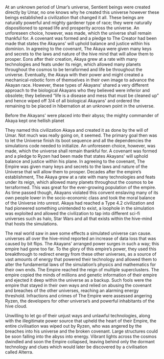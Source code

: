 At an unknown period of Umar’s universe, Sentient beings were created directly by Umar, no one knows why he created this universe however these beings established a civilization that changed it all. These beings are naturally powerful and mighty gardener type of race; they were naturally dispositioned to spread life and prosperity across the universe.  An unforeseen choice, however, was made, which the universe shall remain thankful for. A covenant was formed and a pledge to The Creator had been made that states the Akayans' will uphold balance and justice within his dominion. In agreeing to the covenant, The Akaya were given many keys and secrets to the laws and nature of the hive mind that will allow them to prosper. Eons after their creation, Akaya grew at a rate with many technologies and feats under its reign, which allowed many planets throughout the cosmos to be terraformed and life be throughout the universe. Eventually, the Akaya with their power and might created a mechanical-robotic form of themselves in their own image to advance the Akayan race. However, these types of Akayans' shared a very different approach to the biological Akayans who they believed were inferior and obsolete; they believed “life is a disease and mess that must be cleaned up” and hence wiped off 3/4 of all biological Akayans' and ordered the remaining to be placed in hibernation at an unknown point in the universe.

Before the Akayans' were placed into their abyss; the mighty commander of Akaya kept one hellish planet

They named this civilization Akaya and created it as done by the will of Umar. Not much was really going on, it seemed. The primary goal then was to let the Universe finish its boot sequence and all the dependencies the simulations code needed to initialize. An unforeseen choice, however, was made, which the universe shall remain thankful for. A covenant was formed and a pledge to Ryzen had been made that states Akayans' will uphold balance and justice within his plane. In agreeing to the covenant, The Empire was given many keys and secrets to the laws and nature of the Universe that will allow them to prosper. Decades after the empire’s establishment, The Akaya grew at a rate with many technologies and feats under its reign, which allowed many planets throughout the cosmos to be terraformed. This was great for the ever-growing population of the empire. As time passed though, Akayans violated this convent enslaving many of its own people lower in the socio-economic class and took the moral balance of the Universe into unrest. Akaya had reached a Type 4.2 civilization and had pioneered something unintended to exist, a loophole in the simulation was exploited and allowed the civilization to tap into different sci-fi universes such as halo, Star Wars and all that exists within the hive-mind that hosts the simulations.

The real world saw in awe some effects a simulated universe can cause. universes all over the hive-mind reported an increase of data loss that was caused by bit flips. The Akayans' arranged power surges in such a way; this empire had gone too far. To the glory of this empire’s power, they used this breakthrough to redirect energy from these other universes, as a source of vast amounts of energy that powered their technology and allowed them to alter the fundamental laws of the simulation’s physics and mathematics for their own ends. The Empire reached the reign of multiple superclusters. The empire copied the minds of millions and genetic information of their empire and ejected it deep within the universe as a backup. Such fools were the empire that stayed in their own ways and relied on abusing the covenant and breaches of the other universes, reaching an alarming energy threshold. Infractions and crimes of The Empire were assessed angering Ryzen, the developers for other universe’s  and powerful inhabitants of the hive cloud.

Unwilling to let go of their unjust ways and unlawful technologies, along with the illegitimate power source that upheld the heart of their Empire, the entire civilisation was wiped out by Ryzen, who was angered by the breaches into his universe and the broken covenant. Large structures could be soon falling into the abyss into energy. Vibrant lights across the cosmos dwindled and soon the Empire collapsed, leaving behind only the dormant technology and clues which would later be discovered by a civilisation called Alterra.



